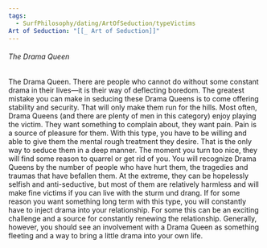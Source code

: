 ```yaml
---
tags:
  - SurfPhilosophy/dating/ArtOfSeduction/typeVictims
Art of Seduction: "[[_ Art of Seduction]]"
---
```



###### The Drama Queen
The Drama Queen. There are people who cannot do without some constant drama in their lives—it is their way of deflecting boredom. The greatest mistake you can make in seducing these Drama Queens is to come offering stability and security. That will only make them run for the hills. Most often, Drama Queens (and there are plenty of men in this category) enjoy playing the victim. They want something to complain about, they want pain. Pain is a source of pleasure for them. With this type, you have to be willing and able to give them the mental rough treatment they desire. That is the only way to seduce them in a deep manner. The moment you turn too nice, they will find some reason to quarrel or get rid of you. You will recognize Drama Queens by the number of people who have hurt them, the tragedies and traumas that have befallen them. At the extreme, they can be hopelessly selfish and anti-seductive, but most of them are relatively harmless and will make fine victims if you can live with the sturm und drang. If for some reason you want something long term with this type, you will constantly have to inject drama into your relationship. For some this can be an exciting challenge and a source for constantly renewing the relationship. Generally, however, you should see an involvement with a Drama Queen as something fleeting and a way to bring a little drama into your own life.
